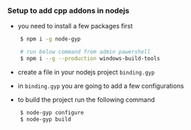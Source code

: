 ### Setup to add cpp addons in nodejs

* you need to install a few packages first

```bash
    $ npm i -g node-gyp

    # run below command from admin pawershell 
    $ npm i --g --production windows-build-tools
```

* create a file in your nodejs project `binding.gyp`
* in `binding.gyp` you are going to add a few configurations

* to build the project run the following command
```bash
    $ node-gyp configure
    $ node-gyp build
```